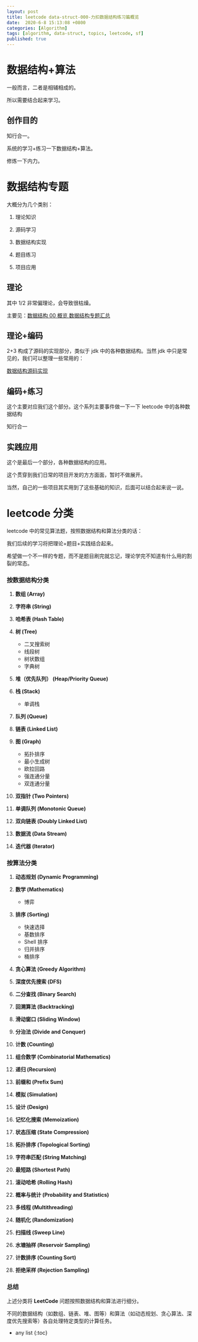```yaml
---
layout: post
title: leetcode data-struct-000-力扣数据结构练习篇概览
date:  2020-6-8 15:13:08 +0800
categories: [Algorithm]
tags: [algorithm, data-struct, topics, leetcode, sf]
published: true
---
```


# 数据结构+算法

一般而言，二者是相辅相成的。

所以需要结合起来学习。

## 创作目的

知行合一。

系统的学习+练习一下数据结构+算法。

修炼一下内力。

# 数据结构专题

大概分为几个类别：

1. 理论知识

2. 源码学习

3. 数据结构实现

4. 题目练习

5. 项目应用

## 理论

其中 1/2 非常偏理论，会导致很枯燥。

主要见：[数据结构 00 概览 数据结构专题汇总](https://houbb.github.io/2019/02/19/data-struct-00-overview)

## 理论+编码

2+3 构成了源码的实现部分，类似于 jdk 中的各种数据结构。当然 jdk 中只是常见的，我们可以整理一些常用的：

[数据结构源码实现](https://github.com/houbb/data-struct)

## 编码+练习

这个主要对应我们这个部分。这个系列主要事件做一下一下 leetcode 中的各种数据结构

知行合一

## 实践应用

这个是最后一个部分，各种数据结构的应用。

这个贯穿到我们日常的项目开发的方方面面，暂时不做展开。

当然，自己的一些项目其实用到了这些基础的知识，后面可以结合起来说一说。

# leetcode 分类

leetcode 中的常见算法题，按照数据结构和算法分类的话：

我们后续的学习将把理论+题目+实践结合起来。

希望做一个不一样的专题，而不是题目刷完就忘记，理论学完不知道有什么用的割裂的常态。

### **按数据结构分类**

1. **数组 (Array)**
   
2. **字符串 (String)**
   
3. **哈希表 (Hash Table)**
   
4. **树 (Tree)**
   - 二叉搜索树
   - 线段树
   - 树状数组
   - 字典树

5. **堆（优先队列） (Heap/Priority Queue)**
   
6. **栈 (Stack)**
   - 单调栈
   
7. **队列 (Queue)**
   
8. **链表 (Linked List)**
   
9. **图 (Graph)**
   - 拓扑排序
   - 最小生成树
   - 欧拉回路
   - 强连通分量
   - 双连通分量

10. **双指针 (Two Pointers)**
   
11. **单调队列 (Monotonic Queue)**
   
12. **双向链表 (Doubly Linked List)**
   
13. **数据流 (Data Stream)**
   
14. **迭代器 (Iterator)**




### **按算法分类**

1. **动态规划 (Dynamic Programming)**
   
2. **数学 (Mathematics)**
   - 博弈
   
3. **排序 (Sorting)**
   - 快速选择
   - 基数排序
   - Shell 排序
   - 归并排序
   - 桶排序
   
4. **贪心算法 (Greedy Algorithm)**
   
5. **深度优先搜索 (DFS)**
   
6. **二分查找 (Binary Search)**
   
7. **回溯算法 (Backtracking)**
   
8. **滑动窗口 (Sliding Window)**
   
9. **分治法 (Divide and Conquer)**
   
10. **计数 (Counting)**
   
11. **组合数学 (Combinatorial Mathematics)**
   
12. **递归 (Recursion)**
   
13. **前缀和 (Prefix Sum)**
   
14. **模拟 (Simulation)**
   
15. **设计 (Design)**
   
16. **记忆化搜索 (Memoization)**
   
17. **状态压缩 (State Compression)**
   
18. **拓扑排序 (Topological Sorting)**
   
19. **字符串匹配 (String Matching)**
   
20. **最短路 (Shortest Path)**
   
21. **滚动哈希 (Rolling Hash)**
   
22. **概率与统计 (Probability and Statistics)**
   
23. **多线程 (Multithreading)**
   
24. **随机化 (Randomization)**
   
25. **扫描线 (Sweep Line)**
   
26. **水塘抽样 (Reservoir Sampling)**
   
27. **计数排序 (Counting Sort)**
   
28. **拒绝采样 (Rejection Sampling)**

### 总结

上述分类将 **LeetCode** 问题按照数据结构和算法进行细分。

不同的数据结构（如数组、链表、堆、图等）和算法（如动态规划、贪心算法、深度优先搜索等）各自处理特定类型的计算任务。

* any list
{:toc}
